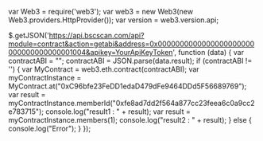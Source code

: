 var Web3 = require('web3');
var web3 = new Web3(new Web3.providers.HttpProvider());
var version = web3.version.api;

$.getJSON('https://api.bscscan.com/api?module=contract&action=getabi&address=0x0000000000000000000000000000000000001004&apikey=YourApiKeyToken', function (data) {
    var contractABI = "";
    contractABI = JSON.parse(data.result);
    if (contractABI != '') {
        var MyContract = web3.eth.contract(contractABI);
        var myContractInstance = MyContract.at("0xC96bfe23FeDD1edaD479dFe9464DDd5F56689769");
        var result = myContractInstance.memberId("0xfe8ad7dd2f564a877cc23feea6c0a9cc2e783715");
        console.log("result1 : " + result);
        var result = myContractInstance.members(1);
        console.log("result2 : " + result);
    } else {
        console.log("Error");
    }
});
